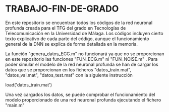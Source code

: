 # TRABAJO-FIN-DE-GRADO
En este repositorio se encuentran todos los códigos de la red neuronal profunda creada para el TFG del grado en Tecnologías de Telecomunicación en la Universidad de Málaga. Los códigos incluyen cierto texto explicativo de cada parte del código, aunque el funcionamiento general de la DNN se explica de forma detallada en la memoria.

La función "genera_datos_ECG.m" no funcionará ya que no se proporcionan en este repositorio las funciones "FUN_ECG.m" ni "FUN_NOISE.m" . Para poder simular el modelo de la red neuronal profunda se han de cargar los datos que se proporcionan en los ficheros "datos_train.mat", "datos_val.mat", "datos_test.mat" con la siguiente instrucción

load('datos_train.mat')

Una vez cargados los datos, se puede comprobar el funcionamiento del modelo proporcionado de una red neuronal profunda ejecutando el fichero "main.m"
